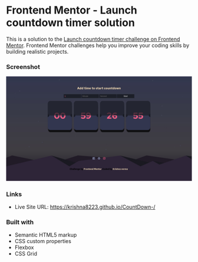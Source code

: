 # Frontend Mentor - Launch countdown timer solution

This is a solution to the [Launch countdown timer challenge on Frontend Mentor](https://www.frontendmentor.io/challenges/launch-countdown-timer-N0XkGfyz-). Frontend Mentor challenges help you improve your coding skills by building realistic projects. 


### Screenshot

![](./screenshot.jpg)
### Links

- Live Site URL: https://krishna8223.github.io/CountDown-/

### Built with

- Semantic HTML5 markup
- CSS custom properties
- Flexbox
- CSS Grid
